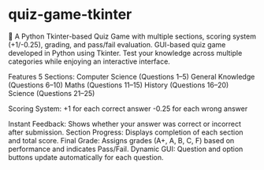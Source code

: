 # quiz-game-tkinter
🎯 A Python Tkinter-based Quiz Game with multiple sections, scoring system (+1/-0.25), grading, and pass/fail evaluation.
GUI-based quiz game developed in Python using Tkinter. Test your knowledge across multiple categories while enjoying an interactive interface.

Features
5 Sections:
Computer Science (Questions 1–5)
General Knowledge (Questions 6–10)
Maths (Questions 11–15)
History (Questions 16–20)
Science (Questions 21–25)

Scoring System:
+1 for each correct answer
-0.25 for each wrong answer

Instant Feedback: Shows whether your answer was correct or incorrect after submission.
Section Progress: Displays completion of each section and total score.
Final Grade: Assigns grades (A+, A, B, C, F) based on performance and indicates Pass/Fail.
Dynamic GUI: Question and option buttons update automatically for each question.
